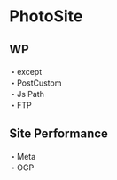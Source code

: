 # PhotoSite  

## WP  
・except                                                                                   　　                                                          
・PostCustom  
・Js Path  
・FTP

## Site Performance
・Meta  
・OGP
